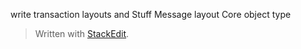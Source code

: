 write transaction layouts and Stuff
Message layout
Core object type


> Written with [StackEdit](https://stackedit.io/).
<!--stackedit_data:
eyJoaXN0b3J5IjpbNDM2MTMwMjg2LDczMDk5ODExNl19
-->
